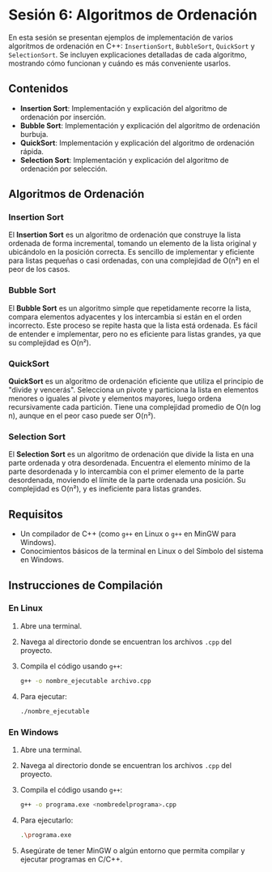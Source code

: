 # Sesión 6: Algoritmos de Ordenación

En esta sesión se presentan ejemplos de implementación de varios algoritmos de ordenación en C++: `InsertionSort`, `BubbleSort`, `QuickSort` y `SelectionSort`. Se incluyen explicaciones detalladas de cada algoritmo, mostrando cómo funcionan y cuándo es más conveniente usarlos.

## Contenidos

- **Insertion Sort**: Implementación y explicación del algoritmo de ordenación por inserción.
- **Bubble Sort**: Implementación y explicación del algoritmo de ordenación burbuja.
- **QuickSort**: Implementación y explicación del algoritmo de ordenación rápida.
- **Selection Sort**: Implementación y explicación del algoritmo de ordenación por selección.

## Algoritmos de Ordenación

### Insertion Sort

El **Insertion Sort** es un algoritmo de ordenación que construye la lista ordenada de forma incremental, tomando un elemento de la lista original y ubicándolo en la posición correcta. Es sencillo de implementar y eficiente para listas pequeñas o casi ordenadas, con una complejidad de O(n²) en el peor de los casos.

### Bubble Sort

El **Bubble Sort** es un algoritmo simple que repetidamente recorre la lista, compara elementos adyacentes y los intercambia si están en el orden incorrecto. Este proceso se repite hasta que la lista está ordenada. Es fácil de entender e implementar, pero no es eficiente para listas grandes, ya que su complejidad es O(n²).

### QuickSort

**QuickSort** es un algoritmo de ordenación eficiente que utiliza el principio de "divide y vencerás". Selecciona un pivote y particiona la lista en elementos menores o iguales al pivote y elementos mayores, luego ordena recursivamente cada partición. Tiene una complejidad promedio de O(n log n), aunque en el peor caso puede ser O(n²).

### Selection Sort

El **Selection Sort** es un algoritmo de ordenación que divide la lista en una parte ordenada y otra desordenada. Encuentra el elemento mínimo de la parte desordenada y lo intercambia con el primer elemento de la parte desordenada, moviendo el límite de la parte ordenada una posición. Su complejidad es O(n²), y es ineficiente para listas grandes.

## Requisitos

- Un compilador de C++ (como `g++` en Linux o `g++` en MinGW para Windows).
- Conocimientos básicos de la terminal en Linux o del Símbolo del sistema en Windows.

## Instrucciones de Compilación

### En Linux

1. Abre una terminal.
2. Navega al directorio donde se encuentran los archivos `.cpp` del proyecto.
3. Compila el código usando `g++`:

   ```bash
   g++ -o nombre_ejecutable archivo.cpp
   ```

4. Para ejecutar:

   ```bash
   ./nombre_ejecutable
   ```

### En Windows

1. Abre una terminal.
2. Navega al directorio donde se encuentran los archivos `.cpp` del proyecto.
3. Compila el código usando `g++`:

   ```bash
   g++ -o programa.exe <nombredelprograma>.cpp
   ```

4. Para ejecutarlo:

   ```bash
   .\programa.exe
   ```

5. Asegúrate de tener MinGW o algún entorno que permita compilar y ejecutar programas en C/C++.
